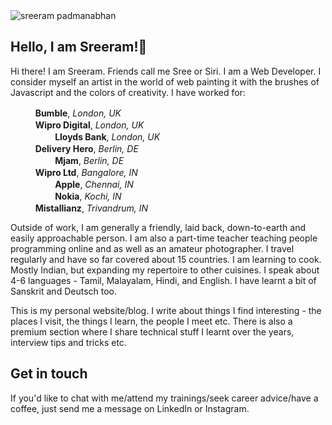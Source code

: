 <img class="img img--left img--grow" loading="lazy" src="/posts/blog/sreeram.jpg" alt="sreeram padmanabhan" title="sreeram padmanabhan" />

## Hello, I am Sreeram!👋

Hi there! I am Sreeram. Friends call me Sree or Siri. I am a Web Developer. I consider myself an artist in the world of web painting it with the brushes of Javascript and the colors of creativity. I have worked for:

&nbsp;&nbsp;&nbsp;&nbsp;<img height=16 width=16 style="width:auto" src='https://bumble.com/favicon.ico' />&nbsp;&nbsp;**Bumble**, *London, UK* <br />
&nbsp;&nbsp;&nbsp;&nbsp;<img height=16 width=16 style="width:auto" src='https://s17776.pcdn.co/wp-content/uploads/2016/08/Fav_icon_144x144.png' />&nbsp;&nbsp;**Wipro Digital**, *London, UK*<br />
&nbsp;&nbsp;&nbsp;&nbsp;&nbsp;&nbsp;&nbsp;&nbsp;&nbsp;&nbsp;&nbsp;&nbsp;<img height=16 width=16 style="width:auto" src='https://www.lloydsbank.com/etc/designs/lloyds/favicon.ico' />&nbsp;&nbsp;**Lloyds Bank**, *London, UK*<br />
&nbsp;&nbsp;&nbsp;&nbsp;<img height=16 width=16 style="width:auto" src='https://deliveryhero.com/favicon.ico' />&nbsp;&nbsp;**Delivery Hero**, *Berlin, DE*<br />
&nbsp;&nbsp;&nbsp;&nbsp;&nbsp;&nbsp;&nbsp;&nbsp;&nbsp;&nbsp;&nbsp;&nbsp;<img height=16 width=16 style="width:auto" src='https://assets.foodora.com/3816320/img/favicon/mjam/favicon-32x32.png?3816320' />&nbsp;&nbsp;**Mjam**, *Berlin, DE* <br />
&nbsp;&nbsp;&nbsp;&nbsp;<img height=16 width=16 style="width:auto" src='https://www.wipro.com/content/dam/nexus/images/header/wipro-logo.png' />&nbsp;&nbsp;**Wipro Ltd**, *Bangalore, IN* <br />
&nbsp;&nbsp;&nbsp;&nbsp;&nbsp;&nbsp;&nbsp;&nbsp;&nbsp;&nbsp;&nbsp;&nbsp;<img height=16 width=16 style="width:auto" src='https://apple.com/favicon.ico' />&nbsp;&nbsp;**Apple**, *Chennai, IN*<br />
&nbsp;&nbsp;&nbsp;&nbsp;&nbsp;&nbsp;&nbsp;&nbsp;&nbsp;&nbsp;&nbsp;&nbsp;<img height=16 width=16 style="width:auto" src='https://nokia.com/favicon.ico' />&nbsp;&nbsp;**Nokia**, *Kochi, IN*<br />
&nbsp;&nbsp;&nbsp;&nbsp;<img height=16 width=16 style="width:auto" src='https://scontent.ftxl2-1.fna.fbcdn.net/v/t1.18169-9/403628_498585193493707_463819903_n.jpg?_nc_cat=110&ccb=1-3&_nc_sid=09cbfe&_nc_ohc=5FUp0iVBKUIAX9qU7X6&_nc_ht=scontent.ftxl2-1.fna&oh=dcde37e3746ee7e5286134dd1551cce3&oe=60E35193' />&nbsp;&nbsp;**Mistallianz**, *Trivandrum, IN*<br />

Outside of work, I am generally a friendly, laid back, down-to-earth and easily approachable person. I am also a part-time teacher teaching people programming online and as well as an amateur photographer. I travel regularly and have so far covered about 15 countries. I am learning to cook. Mostly Indian, but expanding my repertoire to other cuisines. I speak about 4-6 languages - Tamil, Malayalam, Hindi, and English. I have learnt a bit of Sanskrit and Deutsch too.

This is my personal website/blog. I write about things I find interesting - the places I visit, the things I learn, the people I meet etc. There is also a premium section where I share technical stuff I learnt over the years, interview tips and tricks etc.

## Get in touch

If you'd like to chat with me/attend my trainings/seek career advice/have a coffee, just send me a message on LinkedIn or Instagram.

